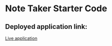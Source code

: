 # Note Taker Starter Code



## Deployed application link: 
[Live application](https://stark-garden-67416.herokuapp.com/)
